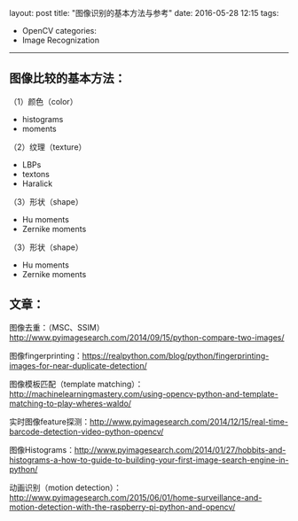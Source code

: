 layout: post
title: "图像识别的基本方法与参考"
date: 2016-05-28 12:15
tags:
- OpenCV
categories:
- Image Recognization
---


## 图像比较的基本方法：
（1）颜色（color）
  - histograms
  - moments

（2）纹理（texture）
  - LBPs
  - textons
  - Haralick

（3）形状（shape）
  - Hu moments
  - Zernike moments

（3）形状（shape）
  - Hu moments
  - Zernike moments

## 文章：  

图像去重：（MSC、SSIM）<http://www.pyimagesearch.com/2014/09/15/python-compare-two-images/>

图像fingerprinting：<https://realpython.com/blog/python/fingerprinting-images-for-near-duplicate-detection/>

图像模板匹配（template matching）：<http://machinelearningmastery.com/using-opencv-python-and-template-matching-to-play-wheres-waldo/>

实时图像feature探测：<http://www.pyimagesearch.com/2014/12/15/real-time-barcode-detection-video-python-opencv/>

图像Histograms：<http://www.pyimagesearch.com/2014/01/27/hobbits-and-histograms-a-how-to-guide-to-building-your-first-image-search-engine-in-python/>

动画识别（motion detection）：<http://www.pyimagesearch.com/2015/06/01/home-surveillance-and-motion-detection-with-the-raspberry-pi-python-and-opencv/>
